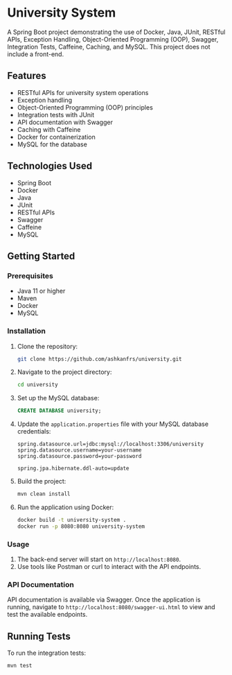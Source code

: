 # University System

A Spring Boot project demonstrating the use of Docker, Java, JUnit, RESTful APIs, Exception Handling, Object-Oriented Programming (OOP), Swagger, Integration Tests, Caffeine, Caching, and MySQL. This project does not include a front-end.

## Features

- RESTful APIs for university system operations
- Exception handling
- Object-Oriented Programming (OOP) principles
- Integration tests with JUnit
- API documentation with Swagger
- Caching with Caffeine
- Docker for containerization
- MySQL for the database

## Technologies Used

- Spring Boot
- Docker
- Java
- JUnit
- RESTful APIs
- Swagger
- Caffeine
- MySQL

## Getting Started

### Prerequisites

- Java 11 or higher
- Maven
- Docker
- MySQL

### Installation

1. Clone the repository:
    ```bash
    git clone https://github.com/ashkanfrs/university.git
    ```
2. Navigate to the project directory:
    ```bash
    cd university
    ```
3. Set up the MySQL database:
    ```sql
    CREATE DATABASE university;
    ```
4. Update the `application.properties` file with your MySQL database credentials:
    ```properties
    spring.datasource.url=jdbc:mysql://localhost:3306/university
    spring.datasource.username=your-username
    spring.datasource.password=your-password

    spring.jpa.hibernate.ddl-auto=update
    ```
5. Build the project:
    ```bash
    mvn clean install
    ```
6. Run the application using Docker:
    ```bash
    docker build -t university-system .
    docker run -p 8080:8080 university-system
    ```

### Usage

1. The back-end server will start on `http://localhost:8080`.
2. Use tools like Postman or curl to interact with the API endpoints.

### API Documentation

API documentation is available via Swagger. Once the application is running, navigate to `http://localhost:8080/swagger-ui.html` to view and test the available endpoints.

## Running Tests

To run the integration tests:
```bash
mvn test
